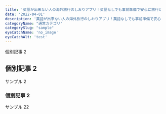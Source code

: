 ```yaml
---
title: '英語が出来ない人の海外旅行のしおりアプリ！英語なしでも事前準備で安心に旅行が可能'
date: '2022-04-01'
description: '英語が出来ない人の海外旅行のしおりアプリ！英語なしでも事前準備で安心に旅行が可能'
categoryName: "通常カテゴリ"
categorySlug: "sample"
eyeCatchName: 'no_image'
eyeCatchAlt: 'test'
---
```


個別記事 2

## 個別記事 2

サンプル 2

### 個別記事 2

サンプル 22
